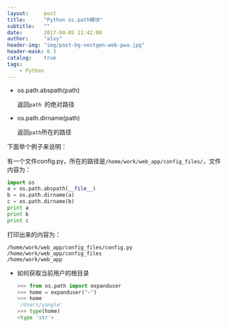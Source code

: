 ```yaml
---
layout:     post
title:      "Python os.path模块"
subtitle:   ""
date:       2017-04-05 11:42:00
author:     "alvy"
header-img: "img/post-bg-nextgen-web-pwa.jpg"
header-mask: 0.3
catalog:    true
tags:
    - Python
---
```


- os.path.abspath(path)

  返回`path `的绝对路径

- os.path.dirname(path)

  返回`path`所在的路径

下面举个例子来说明：

有一个文件config.py，所在的路径是`/home/work/web_app/config_files/`，文件内容为：

```python
import os
a = os.path.abspath(__file__)
b = os.path.dirname(a)
c = os.path.dirname(b)
print a
print b
print c
```

打印出来的内容为：

```shell
/home/work/web_app/config_files/config.py
/home/work/web_app/config_files
/home/work/web_app
```
- 如何获取当前用户的根目录  

  ```python
  >>> from os.path import expanduser
  >>> home = expanduser("~")
  >>> home
  '/Users/yangle'
  >>> type(home)
  <type 'str'>
  ```

  ​